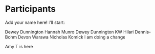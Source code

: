 
# Participants

Add your name here! I'll start:

Dewey Dunnington
Hannah Munro
Dewey Dunnington
KW
Hilari Dennis-Bohm
Devon Warawa
Nicholas Komick
I am doing a change

Amy T is here
